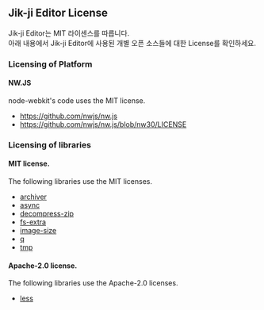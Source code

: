 ## Jik-ji Editor License

Jik-ji Editor는 MIT 라이센스를 따릅니다.<br>
아래 내용에서 Jik-ji Editor에 사용된 개별 오픈 소스들에 대한 License를 확인하세요.

### Licensing of Platform
#### NW.JS
node-webkit's code uses the MIT license.
- https://github.com/nwjs/nw.js
- https://github.com/nwjs/nw.js/blob/nw30/LICENSE

### Licensing of libraries
#### MIT license.
The following libraries use the MIT licenses.
- [archiver](https://www.npmjs.com/package/archiver) 
- [async](https://www.npmjs.com/package/async)
- [decompress-zip](https://www.npmjs.com/package/decompress-zip)
- [fs-extra](https://www.npmjs.com/package/fs-extra)
- [image-size](https://www.npmjs.com/package/image-size)
- [q](https://www.npmjs.com/package/q)
- [tmp](https://www.npmjs.com/package/tmp)

#### Apache-2.0 license.
The following libraries use the Apache-2.0 licenses.
- [less](https://www.npmjs.com/package/less)





















